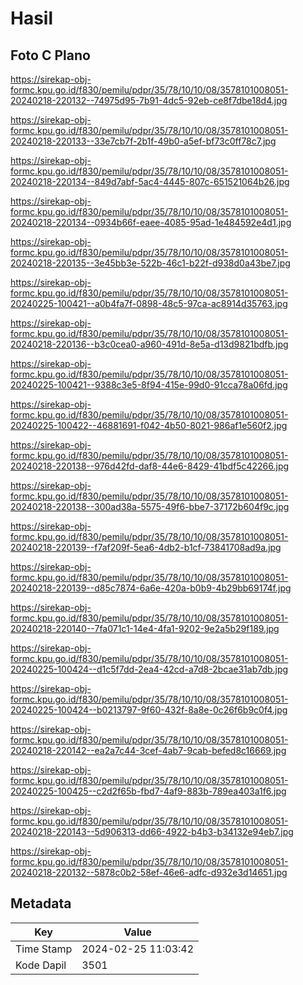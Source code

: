 # Hasil

## Foto C Plano

https://sirekap-obj-formc.kpu.go.id/f830/pemilu/pdpr/35/78/10/10/08/3578101008051-20240218-220132--74975d95-7b91-4dc5-92eb-ce8f7dbe18d4.jpg

https://sirekap-obj-formc.kpu.go.id/f830/pemilu/pdpr/35/78/10/10/08/3578101008051-20240218-220133--33e7cb7f-2b1f-49b0-a5ef-bf73c0ff78c7.jpg

https://sirekap-obj-formc.kpu.go.id/f830/pemilu/pdpr/35/78/10/10/08/3578101008051-20240218-220134--849d7abf-5ac4-4445-807c-651521064b26.jpg

https://sirekap-obj-formc.kpu.go.id/f830/pemilu/pdpr/35/78/10/10/08/3578101008051-20240218-220134--0934b66f-eaee-4085-95ad-1e484592e4d1.jpg

https://sirekap-obj-formc.kpu.go.id/f830/pemilu/pdpr/35/78/10/10/08/3578101008051-20240218-220135--3e45bb3e-522b-46c1-b22f-d938d0a43be7.jpg

https://sirekap-obj-formc.kpu.go.id/f830/pemilu/pdpr/35/78/10/10/08/3578101008051-20240225-100421--a0b4fa7f-0898-48c5-97ca-ac8914d35763.jpg

https://sirekap-obj-formc.kpu.go.id/f830/pemilu/pdpr/35/78/10/10/08/3578101008051-20240218-220136--b3c0cea0-a960-491d-8e5a-d13d9821bdfb.jpg

https://sirekap-obj-formc.kpu.go.id/f830/pemilu/pdpr/35/78/10/10/08/3578101008051-20240225-100421--9388c3e5-8f94-415e-99d0-91cca78a06fd.jpg

https://sirekap-obj-formc.kpu.go.id/f830/pemilu/pdpr/35/78/10/10/08/3578101008051-20240225-100422--46881691-f042-4b50-8021-986af1e560f2.jpg

https://sirekap-obj-formc.kpu.go.id/f830/pemilu/pdpr/35/78/10/10/08/3578101008051-20240218-220138--976d42fd-daf8-44e6-8429-41bdf5c42266.jpg

https://sirekap-obj-formc.kpu.go.id/f830/pemilu/pdpr/35/78/10/10/08/3578101008051-20240218-220138--300ad38a-5575-49f6-bbe7-37172b604f9c.jpg

https://sirekap-obj-formc.kpu.go.id/f830/pemilu/pdpr/35/78/10/10/08/3578101008051-20240218-220139--f7af209f-5ea6-4db2-b1cf-73841708ad9a.jpg

https://sirekap-obj-formc.kpu.go.id/f830/pemilu/pdpr/35/78/10/10/08/3578101008051-20240218-220139--d85c7874-6a6e-420a-b0b9-4b29bb69174f.jpg

https://sirekap-obj-formc.kpu.go.id/f830/pemilu/pdpr/35/78/10/10/08/3578101008051-20240218-220140--7fa071c1-14e4-4fa1-9202-9e2a5b29f189.jpg

https://sirekap-obj-formc.kpu.go.id/f830/pemilu/pdpr/35/78/10/10/08/3578101008051-20240225-100424--d1c5f7dd-2ea4-42cd-a7d8-2bcae31ab7db.jpg

https://sirekap-obj-formc.kpu.go.id/f830/pemilu/pdpr/35/78/10/10/08/3578101008051-20240225-100424--b0213797-9f60-432f-8a8e-0c26f6b9c0f4.jpg

https://sirekap-obj-formc.kpu.go.id/f830/pemilu/pdpr/35/78/10/10/08/3578101008051-20240218-220142--ea2a7c44-3cef-4ab7-9cab-befed8c16669.jpg

https://sirekap-obj-formc.kpu.go.id/f830/pemilu/pdpr/35/78/10/10/08/3578101008051-20240225-100425--c2d2f65b-fbd7-4af9-883b-789ea403a1f6.jpg

https://sirekap-obj-formc.kpu.go.id/f830/pemilu/pdpr/35/78/10/10/08/3578101008051-20240218-220143--5d906313-dd66-4922-b4b3-b34132e94eb7.jpg

https://sirekap-obj-formc.kpu.go.id/f830/pemilu/pdpr/35/78/10/10/08/3578101008051-20240218-220132--5878c0b2-58ef-46e6-adfc-d932e3d14651.jpg


## Metadata

| Key        | Value               |
| ---------- | ------------------- |
| Time Stamp | 2024-02-25 11:03:42 |
| Kode Dapil | 3501                |



